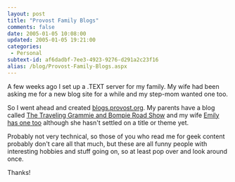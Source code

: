 ```yaml
---
layout: post
title: "Provost Family Blogs"
comments: false
date: 2005-01-05 10:08:00
updated: 2005-01-05 19:21:00
categories:
 - Personal
subtext-id: af6dadbf-7ee3-4923-9276-d291a2c23f16
alias: /blog/Provost-Family-Blogs.aspx
---
```



A few weeks ago I set up a .TEXT server for my family. My wife had been asking me for a new blog site for a while and my step-mom wanted one too.

So I went ahead and created [blogs.provost.org](http://blogs.provost.org/). My parents have a blog called [The Traveling Grammie and Bompie Road Show](http://blogs.provost.org/grammyandbompie/) and my wife [Emily has one too](http://blogs.provost.org/emily) although she hasn't settled on a title or theme yet.

Probably not very technical, so those of you who read me for geek content probably don't care all that much, but these are all funny people with interesting hobbies and stuff going on, so at least pop over and look around once.

Thanks!
